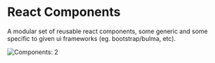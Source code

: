 # React Components

A modular set of reusable react components, some generic and some specific to given ui frameworks (eg. bootstrap/bulma, etc).

![Components: 2](https://img.shields.io/badge/components-2-orange)
